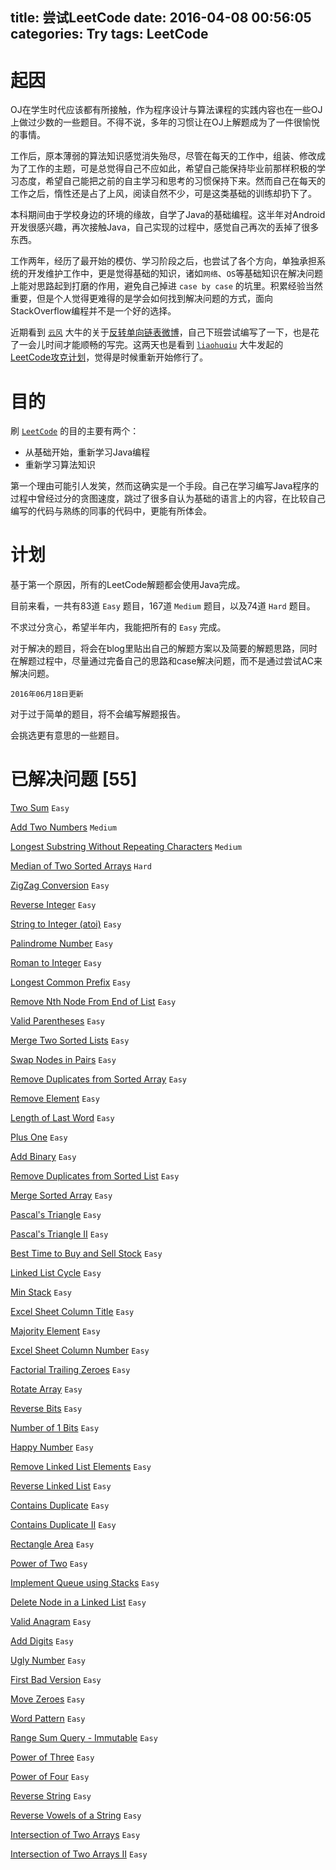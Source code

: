 title: 尝试LeetCode
date: 2016-04-08 00:56:05
categories: Try
tags: LeetCode
---

# 起因


OJ在学生时代应该都有所接触，作为程序设计与算法课程的实践内容也在一些OJ上做过少数的一些题目。不得不说，多年的习惯让在OJ上解题成为了一件很愉悦的事情。

工作后，原本薄弱的算法知识感觉消失殆尽，尽管在每天的工作中，组装、修改成为了工作的主题，可是总觉得自己不应如此，希望自己能保持毕业前那样积极的学习态度，希望自己能把之前的自主学习和思考的习惯保持下来。然而自己在每天的工作之后，惰性还是占了上风，阅读自然不少，可是这类基础的训练却扔下了。

本科期间由于学校身边的环境的缘故，自学了Java的基础编程。这半年对Android开发很感兴趣，再次接触Java，自己实现的过程中，感觉自己再次的丢掉了很多东西。

工作两年，经历了最开始的模仿、学习阶段之后，也尝试了各个方向，单独承担系统的开发维护工作中，更是觉得基础的知识，诸如`网络`、`OS`等基础知识在解决问题上能对思路起到打磨的作用，避免自己掉进 `case by case` 的坑里。积累经验当然重要，但是个人觉得更难得的是学会如何找到解决问题的方式，面向StackOverflow编程并不是一个好的选择。

近期看到 [`云风`][1] 大牛的关于[反转单向链表微博][2]，自己下班尝试编写了一下，也是花了一会儿时间才能顺畅的写完。这两天也是看到 [`liaohuqiu`][3] 大牛发起的 [LeetCode攻克计划][4]，觉得是时候重新开始修行了。

# 目的


刷 [`LeetCode`][5] 的目的主要有两个：

+ 从基础开始，重新学习Java编程
+ 重新学习算法知识

第一个理由可能引人发笑，然而这确实是一个手段。自己在学习编写Java程序的过程中曾经过分的贪图速度，跳过了很多自认为基础的语言上的内容，在比较自己编写的代码与熟练的同事的代码中，更能有所体会。

# 计划


基于第一个原因，所有的LeetCode解题都会使用Java完成。

目前来看，一共有83道 `Easy` 题目，167道 `Medium` 题目，以及74道 `Hard` 题目。

不求过分贪心，希望半年内，我能把所有的 `Easy` 完成。

对于解决的题目，将会在blog里贴出自己的解题方案以及简要的解题思路，同时在解题过程中，尽量通过完备自己的思路和case解决问题，而不是通过尝试AC来解决问题。

`2016年06月18日更新`

对于过于简单的题目，将不会编写解题报告。

会挑选更有意思的一些题目。

# 已解决问题 \[55\]

[Two Sum](https://leetcode.com/problems/two-sum/) `Easy`

[Add Two Numbers](https://leetcode.com/problems/add-two-numbers/) `Medium`

[Longest Substring Without Repeating Characters](https://leetcode.com/problems/longest-substring-without-repeating-characters/) `Medium`

[Median of Two Sorted Arrays](https://leetcode.com/problems/median-of-two-sorted-arrays/) `Hard`

[ZigZag Conversion](https://leetcode.com/problems/zigzag-conversion/) `Easy`

[Reverse Integer](https://leetcode.com/problems/reverse-integer/) `Easy`

[String to Integer (atoi)](https://leetcode.com/problems/string-to-integer-atoi/) `Easy`

[Palindrome Number](https://leetcode.com/problems/palindrome-number/) `Easy`

[Roman to Integer](https://leetcode.com/problems/roman-to-integer/) `Easy`

[Longest Common Prefix](https://leetcode.com/problems/longest-common-prefix/) `Easy`

[Remove Nth Node From End of List](https://leetcode.com/problems/remove-nth-node-from-end-of-list/) `Easy`

[Valid Parentheses](https://leetcode.com/problems/valid-parentheses/) `Easy`

[Merge Two Sorted Lists](https://leetcode.com/problems/merge-two-sorted-lists/) `Easy`

[Swap Nodes in Pairs](https://leetcode.com/problems/swap-nodes-in-pairs/) `Easy`

[Remove Duplicates from Sorted Array](https://leetcode.com/problems/remove-duplicates-from-sorted-array/) `Easy`

[Remove Element](https://leetcode.com/problems/remove-element/) `Easy`

[Length of Last Word](https://leetcode.com/problems/length-of-last-word/) `Easy`

[Plus One](https://leetcode.com/problems/plus-one/) `Easy`

[Add Binary](https://leetcode.com/problems/add-binary/) `Easy`

[Remove Duplicates from Sorted List](https://leetcode.com/problems/remove-duplicates-from-sorted-list/) `Easy`

[Merge Sorted Array](https://leetcode.com/problems/merge-sorted-array/) `Easy`

[Pascal's Triangle](https://leetcode.com/problems/pascals-triangle/) `Easy`

[Pascal's Triangle II](https://leetcode.com/problems/pascals-triangle-ii/) `Easy`

[Best Time to Buy and Sell Stock](https://leetcode.com/problems/best-time-to-buy-and-sell-stock/) `Easy`

[Linked List Cycle](https://leetcode.com/problems/linked-list-cycle/) `Easy`

[Min Stack](https://leetcode.com/problems/min-stack/) `Easy`

[Excel Sheet Column Title](https://leetcode.com/problems/excel-sheet-column-title/) `Easy`

[Majority Element](https://leetcode.com/problems/majority-element/) `Easy`

[Excel Sheet Column Number](https://leetcode.com/problems/excel-sheet-column-number/) `Easy`

[Factorial Trailing Zeroes](https://leetcode.com/problems/factorial-trailing-zeroes/) `Easy`

[Rotate Array](https://leetcode.com/problems/rotate-array/) `Easy`

[Reverse Bits](https://leetcode.com/problems/reverse-bits/) `Easy`

[Number of 1 Bits](https://leetcode.com/problems/number-of-1-bits/) `Easy`

[Happy Number](https://leetcode.com/problems/happy-number/) `Easy`

[Remove Linked List Elements](https://leetcode.com/problems/remove-linked-list-elements/) `Easy`

[Reverse Linked List](https://leetcode.com/problems/reverse-linked-list/) `Easy`

[Contains Duplicate](https://leetcode.com/problems/contains-duplicate/) `Easy`

[Contains Duplicate II](https://leetcode.com/problems/contains-duplicate-ii/) `Easy`

[Rectangle Area](https://leetcode.com/problems/rectangle-area/) `Easy`

[Power of Two](https://leetcode.com/problems/power-of-two/) `Easy`

[Implement Queue using Stacks](https://leetcode.com/problems/implement-queue-using-stacks/) `Easy`

[Delete Node in a Linked List](https://leetcode.com/problems/delete-node-in-a-linked-list/) `Easy`

[Valid Anagram](https://leetcode.com/problems/valid-anagram/) `Easy`

[Add Digits](https://leetcode.com/problems/add-digits/) `Easy`

[Ugly Number](https://leetcode.com/problems/ugly-number/) `Easy`

[First Bad Version](https://leetcode.com/problems/first-bad-version/) `Easy`

[Move Zeroes](https://leetcode.com/problems/move-zeroes/) `Easy`

[Word Pattern](https://leetcode.com/problems/word-pattern/) `Easy`

[Range Sum Query - Immutable](https://leetcode.com/problems/range-sum-query-immutable/) `Easy`

[Power of Three](https://leetcode.com/problems/power-of-three/) `Easy`

[Power of Four](https://leetcode.com/problems/power-of-four/) `Easy`

[Reverse String](https://leetcode.com/problems/reverse-string/) `Easy`

[Reverse Vowels of a String](https://leetcode.com/problems/reverse-vowels-of-a-string/) `Easy`

[Intersection of Two Arrays](https://leetcode.com/problems/intersection-of-two-arrays/) `Easy`

[Intersection of Two Arrays II](https://leetcode.com/problems/intersection-of-two-arrays-ii/) `Easy`


[1]: http://blog.codingnow.com/
[2]: http://weibo.com/2388714105/DjvJZC1Qc
[3]: http://www.liaohuqiu.com/
[4]: https://github.com/liaohuqiu/leetcode-0x01
[5]: https://leetcode.com/
